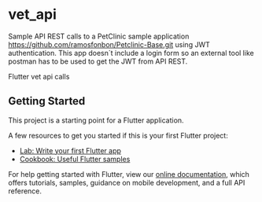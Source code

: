# vet_api
Sample API REST calls to a PetClinic sample application https://github.com/ramosfonbon/Petclinic-Base.git using JWT authentication.
This app doesn´t include a login form so an external tool like postman has to be used to get the JWT from API REST.




Flutter vet api calls

## Getting Started

This project is a starting point for a Flutter application.

A few resources to get you started if this is your first Flutter project:

- [Lab: Write your first Flutter app](https://flutter.dev/docs/get-started/codelab)
- [Cookbook: Useful Flutter samples](https://flutter.dev/docs/cookbook)

For help getting started with Flutter, view our
[online documentation](https://flutter.dev/docs), which offers tutorials,
samples, guidance on mobile development, and a full API reference.

